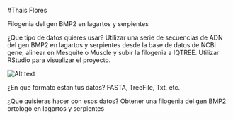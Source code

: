 #Thais Flores

Filogenia del gen BMP2 en lagartos y serpientes

¿Que tipo de datos quieres usar?
Utilizar una serie de secuencias de ADN del gen BMP2 en lagartos y serpientes desde la base de datos de NCBI gene, alinear en Mesquite o Muscle y subir la filogenia a IQTREE. Utilizar RStudio para visualizar el proyecto.

![Alt text](/c/Users/Usuario/Desktop/FinalProject2024/images/img.jpg?raw=true "Gecko")

¿En que formato estan tus datos?
FASTA, TreeFile, Txt, etc.


¿Que quisieras hacer con esos datos?
Obtener una filogenia del gen BMP2 ortologo en lagartos y serpientes
